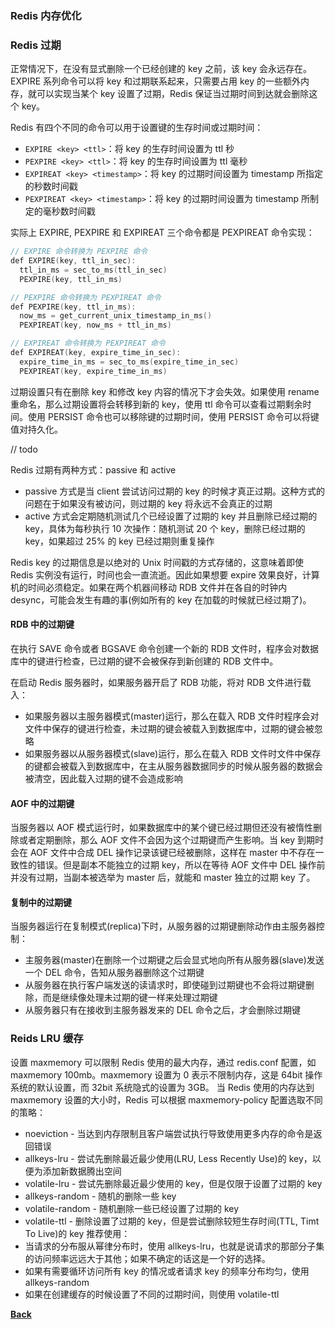 ### Redis 内存优化

### Redis 过期
正常情况下，在没有显式删除一个已经创建的 key 之前，该 key 会永远存在。EXPIRE 系列命令可以将 key 和过期联系起来，只需要占用 key 的一些额外内存，就可以实现当某个 key 设置了过期，Redis 保证当过期时间到达就会删除这个 key。

Redis 有四个不同的命令可以用于设置键的生存时间或过期时间：
- ```EXPIRE <key> <ttl>```：将 key 的生存时间设置为 ttl 秒
- ```PEXPIRE <key> <ttl>```：将 key 的生存时间设置为 ttl 毫秒
- ```EXPIREAT <key> <timestamp>```：将 key 的过期时间设置为 timestamp 所指定的秒数时间戳
- ```PEXPIREAT <key> <timestamp>```：将 key 的过期时间设置为 timestamp 所制定的毫秒数时间戳

实际上 EXPIRE, PEXPIRE 和 EXPIREAT 三个命令都是 PEXPIREAT 命令实现：
```c
// EXPIRE 命令转换为 PEXPIRE 命令
def EXPIRE(key, ttl_in_sec):
  ttl_in_ms = sec_to_ms(ttl_in_sec)
  PEXPIRE(key, ttl_in_ms)

// PEXPIRE 命令转换为 PEXPIREAT 命令
def PEXPIRE(key, ttl_in_ms):
  now_ms = get_current_unix_timestamp_in_ms()
  PEXPIREAT(key, now_ms + ttl_in_ms)

// EXPIREAT 命令转换为 PEXPIREAT 命令
def EXPIREAT(key, expire_time_in_sec):
  expire_time_in_ms = sec_to_ms(expire_time_in_sec)
  PEXPIREAT(key, expire_time_in_ms)
```
过期设置只有在删除 key 和修改 key 内容的情况下才会失效。如果使用 rename 重命名，那么过期设置将会转移到新的 key，使用 ttl 命令可以查看过期剩余时间。使用 PERSIST 命令也可以移除键的过期时间，使用 PERSIST 命令可以将键值对持久化。

// todo

Redis 过期有两种方式：passive 和 active
- passive 方式是当 client 尝试访问过期的 key 的时候才真正过期。这种方式的问题在于如果没有被访问，则过期的 key 将永远不会真正的过期
- active 方式会定期随机测试几个已经设置了过期的 key 并且删除已经过期的 key，具体为每秒执行 10 次操作：随机测试 20 个 key，删除已经过期的 key，如果超过 25% 的 key 已经过期则重复操作

Redis key 的过期信息是以绝对的 Unix 时间戳的方式存储的，这意味着即使 Redis 实例没有运行，时间也会一直流逝。因此如果想要 expire 效果良好，计算机的时间必须稳定。如果在两个机器间移动 RDB 文件并在各自的时钟内 desync，可能会发生有趣的事(例如所有的 key 在加载的时候就已经过期了)。

#### RDB 中的过期键
在执行 SAVE 命令或者 BGSAVE 命令创建一个新的 RDB 文件时，程序会对数据库中的键进行检查，已过期的键不会被保存到新创建的 RDB 文件中。

在启动 Redis 服务器时，如果服务器开启了 RDB 功能，将对 RDB 文件进行载入：
- 如果服务器以主服务器模式(master)运行，那么在载入 RDB 文件时程序会对文件中保存的键进行检查，未过期的键会被载入到数据库中，过期的键会被忽略
- 如果服务器以从服务器模式(slave)运行，那么在载入 RDB 文件时文件中保存的键都会被载入到数据库中，在主从服务器数据同步的时候从服务器的数据会被清空，因此载入过期的键不会造成影响
#### AOF 中的过期键
当服务器以 AOF 模式运行时，如果数据库中的某个键已经过期但还没有被惰性删除或者定期删除，那么 AOF 文件不会因为这个过期键而产生影响。当 key 到期时会在 AOF 文件中合成 DEL 操作记录该键已经被删除，这样在 master 中不存在一致性的错误。但是副本不能独立的过期 key，所以在等待 AOF 文件中 DEL 操作前并没有过期，当副本被选举为 master 后，就能和 master 独立的过期 key 了。
#### 复制中的过期键
当服务器运行在复制模式(replica)下时，从服务器的过期键删除动作由主服务器控制：
- 主服务器(master)在删除一个过期键之后会显式地向所有从服务器(slave)发送一个 DEL 命令，告知从服务器删除这个过期键
- 从服务器在执行客户端发送的读请求时，即使碰到过期键也不会将过期键删除，而是继续像处理未过期的键一样来处理过期键
- 从服务器只有在接收到主服务器发来的 DEL 命令之后，才会删除过期键

### Reids LRU 缓存
设置 maxmemory 可以限制 Redis 使用的最大内存，通过 redis.conf 配置，如 maxmemory 100mb。maxmemory 设置为 0 表示不限制内存，这是 64bit 操作系统的默认设置，而 32bit 系统隐式的设置为 3GB。
当 Redis 使用的内存达到 maxmemory 设置的大小时，Redis 可以根据 maxmemory-policy 配置选取不同的策略：
- noeviction - 当达到内存限制且客户端尝试执行导致使用更多内存的命令是返回错误
- allkeys-lru - 尝试先删除最近最少使用(LRU, Less Recently Use)的 key，以便为添加新数据腾出空间
- volatile-lru - 尝试先删除最近最少使用的 key，但是仅限于设置了过期的 key
- allkeys-random - 随机的删除一些 key
- volatile-random - 随机删除一些已经设置了过期的 key
- volatile-ttl - 删除设置了过期的 key，但是尝试删除较短生存时间(TTL, Timt To Live)的 key
推荐使用：
- 当请求的分布服从幂律分布时，使用 allkeys-lru，也就是说请求的那部分子集的访问频率远远大于其他；如果不确定的话这是一个好的选择。
- 如果有需要循环访问所有 key 的情况或者请求 key 的频率分布均匀，使用 allkeys-random
- 如果在创建缓存的时候设置了不同的过期时间，则使用 volatile-ttl

**[Back](../)**